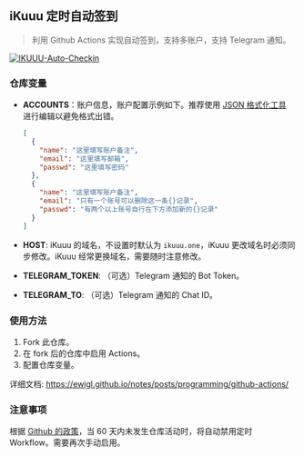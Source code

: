 ## iKuuu 定时自动签到

> 利用 Github Actions 实现自动签到，支持多账户，支持 Telegram 通知。

[![IKUUU-Auto-Checkin](https://github.com/ewigl/ikuuu-auto-checkin/actions/workflows/Checkin.yml/badge.svg)](https://github.com/ewigl/ikuuu-auto-checkin/actions/workflows/Checkin.yml)

### 仓库变量

- **ACCOUNTS**：账户信息，账户配置示例如下。推荐使用 [JSON 格式化工具](https://jsoneditoronline.org/) 进行编辑以避免格式出错。

  ```json
  [
    {
      "name": "这里填写账户备注",
      "email": "这里填写邮箱",
      "passwd": "这里填写密码"
    },
    {
      "name": "这里填写账户备注",
      "email": "只有一个账号可以删除这一条{}记录",
      "passwd": "有两个以上账号自行在下方添加新的{}记录"
    }
  ]
  ```

- **HOST**: iKuuu 的域名，不设置时默认为 `ikuuu.one`，iKuuu 更改域名时必须同步修改。iKuuu 经常更换域名，需要随时注意修改。
- **TELEGRAM_TOKEN**: （可选）Telegram 通知的 Bot Token。
- **TELEGRAM_TO**: （可选）Telegram 通知的 Chat ID。

### 使用方法

1. Fork 此仓库。
2. 在 fork 后的仓库中启用 Actions。
3. 配置仓库变量。

详细文档: https://ewigl.github.io/notes/posts/programming/github-actions/

### 注意事项

根据 [Github 的政策](https://docs.github.com/zh/actions/managing-workflow-runs-and-deployments/managing-workflow-runs/disabling-and-enabling-a-workflow?tool=webui)，当 60 天内未发生仓库活动时，将自动禁用定时 Workflow。需要再次手动启用。
